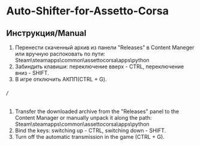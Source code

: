 # Auto-Shifter-for-Assetto-Corsa
## Инструкция/Manual
1. Перенести скаченный архив из панели "Releases" в Content Maneger или вручную распоковать по пути: Steam\steamapps\common\assettocorsa\apps\python
2. Забиндить клавиши: переключение вверх - CTRL, переключение вниз - SHIFT.
3. В игре отключить АКПП(CTRL + G).
###### /
1. Transfer the downloaded archive from the "Releases" panel to the Content Manager or manually unpack it along the path: Steam\steamapps\common\assettocorsa\apps\python
2. Bind the keys: switching up - CTRL, switching down - SHIFT.
3. Turn off the automatic transmission in the game (CTRL + G).
